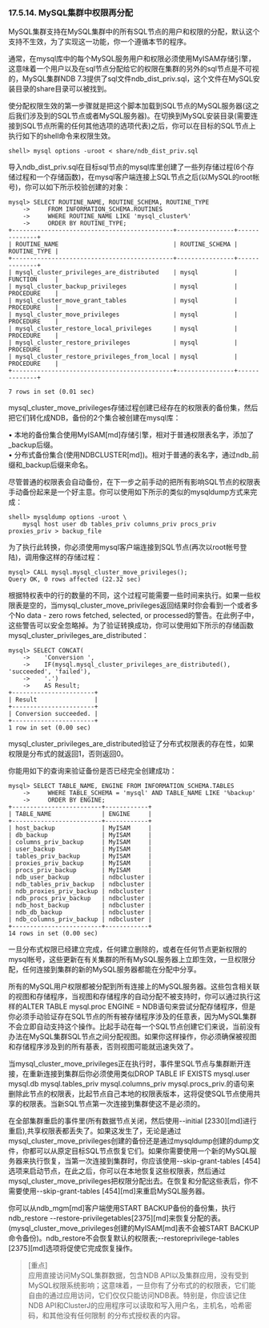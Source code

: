 ### 17.5.14. MySQL集群中权限再分配 ###


MySQL集群支持在MySQL集群中的所有SQL节点的用户和权限的分配，默认这个支持不生效，为了实现这一功能，你一个遵循本节的程序。   

通常，在mysql库中的每个MySQL服务用户和权限必须使用MyISAM存储引擎，这意味着一个用户以及在sql节点分配给它的权限在集群的另外的sql节点是不可视的，MySQL集群NDB 7.3提供了sql文件ndb_dist_priv.sql，这个文件在MySQL安装目录的share目录可以被找到。   

使分配权限生效的第一步骤就是把这个脚本加载到SQL节点的MySQL服务器(这之后我们涉及到的SQL节点或者MySQL服务器)。在切换到MySQL安装目录(需要连接到SQL节点所需的任何其他选项的选项代表)之后，你可以在目标的SQL节点上执行如下的shell命令来权限生效。


	shell> mysql options -uroot < share/ndb_dist_priv.sql

导入ndb_dist_priv.sql在目标sql节点的mysql库里创建了一些列存储过程(6个存储过程和一个存储函数)，在mysql客户端连接上SQL节点之后(以MySQL的root帐号)，你可以如下所示校验创建的对象：  

	mysql> SELECT ROUTINE_NAME, ROUTINE_SCHEMA, ROUTINE_TYPE 
	    ->     FROM INFORMATION_SCHEMA.ROUTINES 
	    ->     WHERE ROUTINE_NAME LIKE 'mysql_cluster%'
	    ->     ORDER BY ROUTINE_TYPE;
	+---------------------------------------------+----------------+--------------+
	| ROUTINE_NAME                                | ROUTINE_SCHEMA | ROUTINE_TYPE |
	+---------------------------------------------+----------------+--------------+
	| mysql_cluster_privileges_are_distributed    | mysql          | FUNCTION     |
	| mysql_cluster_backup_privileges             | mysql          | PROCEDURE    |
	| mysql_cluster_move_grant_tables             | mysql          | PROCEDURE    |
	| mysql_cluster_move_privileges               | mysql          | PROCEDURE    |
	| mysql_cluster_restore_local_privileges      | mysql          | PROCEDURE    |
	| mysql_cluster_restore_privileges            | mysql          | PROCEDURE    |
	| mysql_cluster_restore_privileges_from_local | mysql          | PROCEDURE    |
	+---------------------------------------------+----------------+--------------+
	
	7 rows in set (0.01 sec)

mysql_cluster_move_privileges存储过程创建已经存在的权限表的备份集，然后把它们转化成NDB，备份的2个集合被创建在mysql库：   

• 本地的备份集合使用MyISAM[md]存储引擎，相对于普通权限表名字，添加了_backup后缀。   
• 分布式备份集合(使用NDBCLUSTER[md])。相对于普通的表名字，通过ndb_前缀和_backup后缀来命名。   

尽管普通的权限表会自动备份，在下一步之前手动的把所有影响SQL节点的权限表手动备份起来是一个好主意。你可以使用如下所示的类似的mysqldump方式来完成：  

	shell> mysqldump options -uroot \
	    mysql host user db tables_priv columns_priv procs_priv proxies_priv > backup_file

为了执行此转换，你必须使用mysql客户端连接到SQL节点(再次以root帐号登陆)，调用像这样的存储过程：   

	mysql> CALL mysql.mysql_cluster_move_privileges();
	Query OK, 0 rows affected (22.32 sec)

根据特权表中的行的数量的不同，这个过程可能需要一些时间来执行。如果一些权限表是空的，当mysql\_cluster\_move\_privileges返回结果时你会看到一个或者多个No data - zero rows
fetched, selected, or processed的警告。在此例子中，这些警告可以安全忽略掉。为了验证转换成功，你可以使用如下所示的存储函数mysql\_cluster\_privileges\_are\_distributed：  

	mysql> SELECT CONCAT(
	    ->    'Conversion ', 
	    ->    IF(mysql.mysql_cluster_privileges_are_distributed(), 'succeeded', 'failed'), 
	    ->    '.') 
	    ->    AS Result;
	+-----------------------+
	| Result                |
	+-----------------------+
	| Conversion succeeded. |
	+-----------------------+
	1 row in set (0.00 sec)


mysql\_cluster\_privileges\_are\_distributed验证了分布式权限表的存在性，如果权限是分布式的就返回1，否则返回0。   

你能用如下的查询来验证备份是否已经完全创建成功：  

	mysql> SELECT TABLE_NAME, ENGINE FROM INFORMATION_SCHEMA.TABLES 
	    ->     WHERE TABLE_SCHEMA = 'mysql' AND TABLE_NAME LIKE '%backup' 
	    ->     ORDER BY ENGINE;
	+-------------------------+------------+
	| TABLE_NAME              | ENGINE     |
	+-------------------------+------------+
	| host_backup             | MyISAM     |
	| db_backup               | MyISAM     |
	| columns_priv_backup     | MyISAM     |
	| user_backup             | MyISAM     |
	| tables_priv_backup      | MyISAM     |
	| proxies_priv_backup     | MyISAM     |
	| procs_priv_backup       | MyISAM     |
	| ndb_user_backup         | ndbcluster |
	| ndb_tables_priv_backup  | ndbcluster |
	| ndb_proxies_priv_backup | ndbcluster |
	| ndb_procs_priv_backup   | ndbcluster |
	| ndb_host_backup         | ndbcluster |
	| ndb_db_backup           | ndbcluster |
	| ndb_columns_priv_backup | ndbcluster |
	+-------------------------+------------+
	14 rows in set (0.00 sec)

	
一旦分布式权限已经建立完成，任何建立删除的，或者在任何节点更新权限的mysql帐号，这些更新在有关集群的所有MySQL服务器上立即生效，一旦权限分配，任何连接到集群的新的MySQL服务器都能在分配中分享。   

所有的MySQL用户权限都被分配到所有连接上的MySQL服务器。这些包含相关联的视图和存储程序，当视图和存储程序的自动分配不被支持时，你可以通过执行这样的ALTER TABLE mysql.proc ENGINE = NDB语句来尝试分配存储程序，但是你必须手动验证存在SQL节点的所有被存储程序涉及的任意表，因为MySQL集群不会立即自动支持这个操作。比起手动在每一个SQL节点创建它们来说，当前没有办法在MySQL集群SQL节点之间分配视图。如果你这样操作，你必须确保被视图和存储程序涉及到的所有基表，否则视图可能就迅速失效了。   

当mysql\_cluster\_move\_privileges正在执行时，事件里SQL节点与集群断开连接，在重新连接到集群后你必须使用类似DROP TABLE IF EXISTS mysql.user mysql.db
mysql.tables\_priv mysql.columns\_priv mysql.procs\_priv.的语句来删除此节点的权限表，比起节点自己本地的权限表版本，这将促使SQL节点使用共享的权限表。当新SQL节点第一次连接到集群使这不是必须的。   

在全部集群重启的事件里(所有数据节点关闭，然后使用--initial [2330][md]进行重启),共享权限表都丢失了。如果这发生了，无论是通过mysql\_cluster\_move\_privileges创建的备份还是通过mysqldump创建的dump文件，你都可以从原定目标SQL节点恢复它们。如果你需要使用一个新的MySQL服务器来执行恢复，当第一次连接到集群时，你应该使用--skip-grant-tables [454]选项来启动节点，在此之后，你可以在本地恢复这些权限表，然后通过mysql\_cluster\_move\_privileges把权限分配出去。在恢复和分配这些表后，你不需要使用--skip-grant-tables [454][md]来重启MySQL服务器。   

你可以从ndb_mgm[md]客户端使用START BACKUP备份的备份集，执行ndb\_restore --restore-privilegetables[2375][md]来恢复分配的表。(mysql\_cluster\_move\_privileges创建的MyISAM[md]表不会被START BACKUP命令备份)。ndb\_restore不会恢复默认的权限表;--restoreprivilege-tables [2375][md]选项将促使它完成恢复操作。   

>[重点]   
>应用直接访问MySQL集群数据，包含NDB API以及集群应用，没有受到MySQL权限系统影响；这意味着，一旦你有了分布式的的权限表，它们能自由的通过应用访问，它们仅仅只能访问NDB表。特别是，你应该记住NDB API和ClusterJ的应用程序可以读取和写入用户名，主机名，哈希密码，和其他没有任何限制
的分布式授权表的内容。